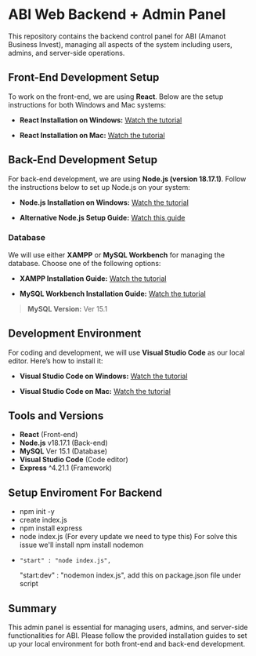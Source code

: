 # ABI Web Backend + Admin Panel

This repository contains the backend control panel for ABI (Amanot Business Invest), managing all aspects of the system including users, admins, and server-side operations.

## Front-End Development Setup

To work on the front-end, we are using **React**. Below are the setup instructions for both Windows and Mac systems:

- **React Installation on Windows:**
  [Watch the tutorial](https://youtu.be/yOAZDymGWVw?si=L5nDHh1hgiIUE_Nb)

- **React Installation on Mac:**
  [Watch the tutorial](https://youtu.be/UzNCh7x1wKw?si=ClcyfYoGfYmuALAE)

## Back-End Development Setup

For back-end development, we are using **Node.js (version 18.17.1)**. Follow the instructions below to set up Node.js on your system:

- **Node.js Installation on Windows:**
  [Watch the tutorial](https://youtu.be/__7eOCxJyow?si=DXOiBwt5YYvyc7XB)
  
- **Alternative Node.js Setup Guide:**
  [Watch this guide](https://youtu.be/I8H4wolRFBk?si=M3Vo8cJ9Vfhp6vLT)

### Database

We will use either **XAMPP** or **MySQL Workbench** for managing the database. Choose one of the following options:

- **XAMPP Installation Guide:**
  [Watch the tutorial](https://youtu.be/VCHXCusltqI?si=dN7Vv9m5JfPM6h7K)

- **MySQL Workbench Installation Guide:**
  [Watch the tutorial](https://youtu.be/uj4OYk5nKCg?si=YscyMZL16S1KGHWl)

> **MySQL Version:** Ver 15.1

## Development Environment

For coding and development, we will use **Visual Studio Code** as our local editor. Here’s how to install it:

- **Visual Studio Code on Windows:**
  [Watch the tutorial](https://youtu.be/CPmQwlycfGI?si=_2vqavNmYJbiDxb6)

- **Visual Studio Code on Mac:**
  [Watch the tutorial](https://youtu.be/w0xBQHKjoGo?si=ugxIb5AgoBwMInMN)

## Tools and Versions
- **React** (Front-end)
- **Node.js** v18.17.1 (Back-end)
- **MySQL** Ver 15.1 (Database)
- **Visual Studio Code** (Code editor)
- **Express** ^4.21.1 (Framework)

## Setup Enviroment For Backend
- npm init -y
- create index.js
- npm install express
- node index.js (For every update we need to type this) For solve this issue we'll install npm install nodemon
-     "start" : "node index.js",
    "start:dev" : "nodemon index.js", add this on package.json file under script

## Summary

This admin panel is essential for managing users, admins, and server-side functionalities for ABI. Please follow the provided installation guides to set up your local environment for both front-end and back-end development.
